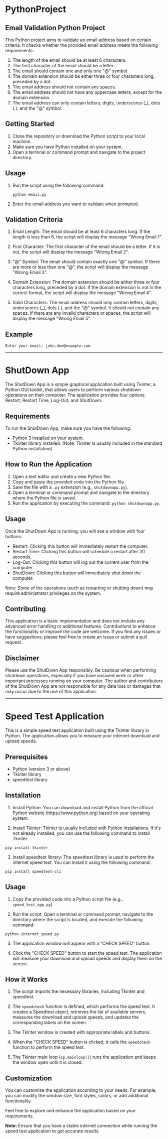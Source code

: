 # PythonProject

## Email Validation Python Project

This Python project aims to validate an email address based on certain criteria. It checks whether the provided email address meets the following requirements:

1. The length of the email should be at least 6 characters. 
2. The first character of the email should be a letter.
3. The email should contain one and only one "@" symbol.
4. The domain extension should be either three or four characters long, preceded by a dot.
5. The email address should not contain any spaces.
6. The email address should not have any uppercase letters, except for the domain extension.
7. The email address can only contain letters, digits, underscores (_), dots (.), and the "@" symbol.

## Getting Started

1. Clone the repository or download the Python script to your local machine.
2. Make sure you have Python installed on your system.
3. Open a terminal or command prompt and navigate to the project directory.

## Usage

1. Run the script using the following command:

   ```
   python email.py
   ```

2. Enter the email address you want to validate when prompted.

## Validation Criteria

1. Email Length: The email should be at least 6 characters long. If the length is less than 6, the script will display the message "Wrong Email 1".

2. First Character: The first character of the email should be a letter. If it is not, the script will display the message "Wrong Email 2".

3. "@" Symbol: The email should contain exactly one "@" symbol. If there are more or less than one "@", the script will display the message "Wrong Email 3".

4. Domain Extension: The domain extension should be either three or four characters long, preceded by a dot. If the domain extension is not in the correct format, the script will display the message "Wrong Email 4".

5. Valid Characters: The email address should only contain letters, digits, underscores (_), dots (.), and the "@" symbol. It should not contain any spaces. If there are any invalid characters or spaces, the script will display the message "Wrong Email 5".

## Example

```
Enter your email: john.doe@example.com
```

---------------------------------------------------------------------------------------------------------------------------------------------------


# ShutDown App

The ShutDown App is a simple graphical application built using Tkinter, a Python GUI toolkit, that allows users to perform various shutdown operations on their computer. The application provides four options: Restart, Restart Time, Log-Out, and ShutDown.

## Requirements

To run the ShutDown App, make sure you have the following:

- Python 3 installed on your system.
- Tkinter library installed. (Note: Tkinter is usually included in the standard Python installation)

## How to Run the Application

1. Open a text editor and create a new Python file.
2. Copy and paste the provided code into the Python file.
3. Save the file with a `.py` extension (e.g., `shutdownapp.py`).
4. Open a terminal or command prompt and navigate to the directory where the Python file is saved.
5. Run the application by executing the command: `python shutdownapp.py`.

## Usage

Once the ShutDown App is running, you will see a window with four buttons:

- Restart: Clicking this button will immediately restart the computer.
- Restart Time: Clicking this button will schedule a restart after 20 seconds.
- Log-Out: Clicking this button will log out the current user from the computer.
- ShutDown: Clicking this button will immediately shut down the computer.

Note: Some of the operations (such as restarting or shutting down) may require administrator privileges on the system.

## Contributing

This application is a basic implementation and does not include any advanced error handling or additional features. Contributions to enhance the functionality or improve the code are welcome. If you find any issues or have suggestions, please feel free to create an issue or submit a pull request.


## Disclaimer

Please use the ShutDown App responsibly. Be cautious when performing shutdown operations, especially if you have unsaved work or other important processes running on your computer. The author and contributors of the ShutDown App are not responsible for any data loss or damages that may occur due to the use of this application.

--------------------------------------------------------------------------------------------------------------------------------------------------

# Speed Test Application

This is a simple speed test application built using the Tkinter library in Python. The application allows you to measure your internet download and upload speeds.

## Prerequisites
- Python (version 3 or above)
- Tkinter library
- speedtest library

## Installation
1. Install Python: You can download and install Python from the official Python website (https://www.python.org) based on your operating system.

2. Install Tkinter: Tkinter is usually included with Python installations. If it's not already installed, you can use the following command to install Tkinter:
```
pip install tkinter
```

3. Install speedtest library: The speedtest library is used to perform the internet speed test. You can install it using the following command:
```
pip install speedtest-cli
```

## Usage
1. Copy the provided code into a Python script file (e.g., `speed_test_app.py`).

2. Run the script: Open a terminal or command prompt, navigate to the directory where the script is located, and execute the following command:
```
python internet_speed.py
```

3. The application window will appear with a "CHECK SPEED" button.

4. Click the "CHECK SPEED" button to start the speed test. The application will measure your download and upload speeds and display them on the screen.

## How it Works
1. The script imports the necessary libraries, including Tkinter and speedtest.

2. The `speedcheck` function is defined, which performs the speed test. It creates a Speedtest object, retrieves the list of available servers, measures the download and upload speeds, and updates the corresponding labels on the screen.

3. The Tkinter window is created with appropriate labels and buttons.

4. When the "CHECK SPEED" button is clicked, it calls the `speedcheck` function to perform the speed test.

5. The Tkinter main loop (`sp.mainloop()`) runs the application and keeps the window open until it is closed.

## Customization
You can customize the application according to your needs. For example, you can modify the window size, font styles, colors, or add additional functionality.

Feel free to explore and enhance the application based on your requirements.

**Note:** Ensure that you have a stable internet connection while running the speed test application to get accurate results.

